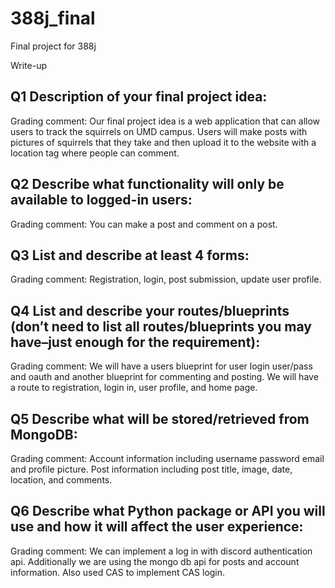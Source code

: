 # 388j_final
Final project for 388j

Write-up

## Q1 Description of your final project idea:

Grading comment:
Our final project idea is a web application that can allow users to track the squirrels on UMD campus.
Users will make posts with pictures of squirrels that they take and then upload it to the website with a location tag where people can comment.
## Q2 Describe what functionality will only be available to logged-in users:

Grading comment:
You can make a post and comment on a post.
## Q3 List and describe at least 4 forms:

Grading comment:
Registration, login, post submission, update user profile.
## Q4 List and describe your routes/blueprints (don’t need to list all routes/blueprints you may have–just enough for the requirement):

Grading comment:
We will have a users blueprint for user login user/pass and oauth and another blueprint for commenting and posting.
We will have a route to registration, login in, user profile, and home page.

## Q5 Describe what will be stored/retrieved from MongoDB:

Grading comment:
Account information including username password email and profile picture.
Post information including post title, image, date, location, and comments.
## Q6 Describe what Python package or API you will use and how it will affect the user experience:

Grading comment:
We can implement a log in with discord authentication api. Additionally we are using the mongo db api for posts and account information. Also used CAS to implement CAS login.

